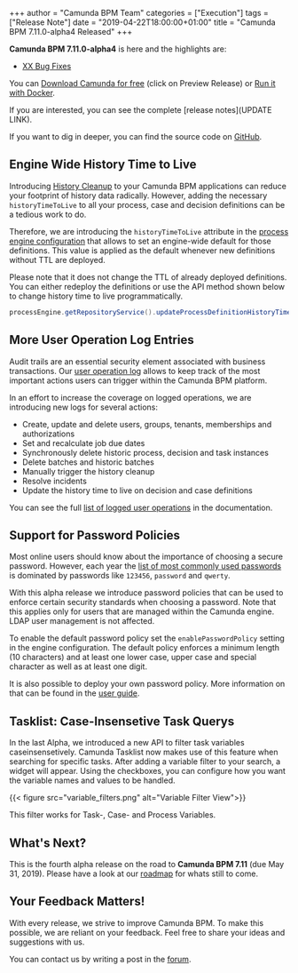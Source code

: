 +++
author = "Camunda BPM Team"
categories = ["Execution"]
tags = ["Release Note"]
date = "2019-04-22T18:00:00+01:00"
title = "Camunda BPM 7.11.0-alpha4 Released"
+++

**Camunda BPM 7.11.0-alpha4** is here and the highlights are:


* [XX Bug Fixes](https://app.camunda.com/jira/issues/?jql=issuetype%20%3D%20%22Bug%20Report%22%20AND%20fixVersion%20%3D%207.11.0-alpha4)

You can [Download Camunda for free](https://camunda.com/download/) (click on Preview Release) or [Run it with Docker](https://hub.docker.com/r/camunda/camunda-bpm-platform/).


If you are interested, you can see the complete [release notes](UPDATE LINK).

If you want to dig in deeper, you can find the source code on [GitHub](https://github.com/camunda/camunda-bpm-platform/releases/tag/7.11.0-alpha4).

<!--more-->

## Engine Wide History Time to Live
Introducing [History Cleanup](https://docs.camunda.org/manual/latest/user-guide/process-engine/history/#history-cleanup) to your Camunda BPM applications can reduce your footprint of history data radically. 
However, adding the necessary `historyTimeToLive` to all your process, case and decision definitions can be a tedious work to do. 

Therefore, we are introducing the `historyTimeToLive` attribute in the [process engine configuration](https://docs.camunda.org/manual/latest/reference/deployment-descriptors/tags/process-engine/#historytimetolive)
that allows to set an engine-wide default for those definitions. This value is applied as the default whenever new definitions without TTL are deployed. 

Please note that it does not change the TTL of already deployed definitions. You can either redeploy the definitions or use the API method shown below to change history time to live programmatically.

```java
processEngine.getRepositoryService().updateProcessDefinitionHistoryTimeToLive(processDefinitionId, 5);
```

## More User Operation Log Entries
Audit trails are an essential security element associated with business transactions. Our [user operation log](https://docs.camunda.org/manual/latest/user-guide/process-engine/history/#user-operation-log) 
allows to keep track of the most important actions users can trigger within the Camunda BPM platform.

In an effort to increase the coverage on logged operations, we are introducing new logs for several actions:

* Create, update and delete users, groups, tenants, memberships and authorizations
* Set and recalculate job due dates
* Synchronously delete historic process, decision and task instances
* Delete batches and historic batches
* Manually trigger the history cleanup
* Resolve incidents
* Update the history time to live on decision and case definitions

You can see the full [list of logged user operations](https://docs.camunda.org/manual/latest/user-guide/process-engine/history/#glossary-of-operations-logged-in-the-user-operation-log) in the documentation.


## Support for Password Policies
Most online users should know about the importance of choosing a secure password. However, each year the [list of most commonly used passwords](https://en.wikipedia.org/wiki/List_of_the_most_common_passwords) is dominated by passwords like `123456`, `password` and `qwerty`.

With this alpha release we introduce password policies that can be used to enforce certain security standards when choosing a password. Note that this applies only for users that are managed within the Camunda engine. LDAP user management is not affected.

To enable the default password policy set the `enablePasswordPolicy` setting in the engine configuration. The default policy enforces a minimum length (10 characters) and at least one lower case, upper case and special character as well as at least one digit.

It is also possible to deploy your own password policy. More information on that can be found in the [user guide](https://docs.camunda.org/manual/latest/user-guide/process-engine/password-policy/).

## Tasklist: Case-Insensetive Task Querys
In the last Alpha, we introduced a new API to filter task variables caseinsensetively. Camunda Tasklist now makes use of this feature when searching for specific tasks. After adding a variable  filter to your search, a widget will appear. Using the checkboxes, you can configure how you want the variable names and values to be handled.

{{< figure src="variable_filters.png" alt="Variable Filter View">}}

This filter works for Task-, Case- and Process Variables.

<!--no-more-->

## What's Next?

This is the fourth alpha release on the road to **Camunda BPM 7.11** (due May 31, 2019). Please have a look at our [roadmap](https://camunda.com/learn/community/#roadmap) for whats still to come.

## Your Feedback Matters!

With every release, we strive to improve Camunda BPM. To make this possible, we are reliant on your feedback. Feel free to share your ideas and suggestions with us.

You can contact us by writing a post in the [forum](https://forum.camunda.org/).


